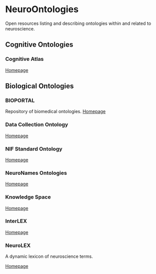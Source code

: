 # NeuroOntologies

Open resources listing and describing ontologies within and related to neuroscience.

## Cognitive Ontologies

### Cognitive Atlas

[Homepage](https://www.cognitiveatlas.org)

## Biological Ontologies

### BIOPORTAL

Repository of biomedical ontologies.
[Homepage](https://bioportal.bioontology.org)


### Data Collection Ontology

[Homepage](https://bioportal.bioontology.org/ontologies/GDCO/?p=summary)

### NIF Standard Ontology

[Homepage](https://bioportal.bioontology.org/ontologies/NIFSTD)

### NeuroNames Ontologies

[Homepage](http://braininfo.rprc.washington.edu/nnont.aspx)

### Knowledge Space

[Homepage](https://knowledge-space.org/About)

### InterLEX

[Homepage](https://neuinfo.org/interlex/dashboard)

### NeuroLEX

A dynamic lexicon of neuroscience terms.

[Homepage](https://orbit.nlm.nih.gov/browse-repository/dataset/human-annotated/77-neurolex-a-dynamic-lexicon-of-neuroscience-terms)
